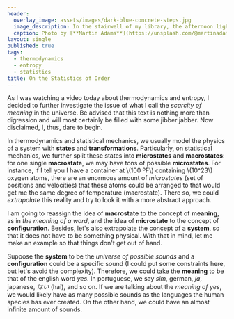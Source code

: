 ```yaml
---
header:
  overlay_image: assets/images/dark-blue-concrete-steps.jpg
  image_description: In the stairwell of my library, the afternoon light fell through the metal railing thereby casting a unique shimmering light on the concrete steps.
  caption: Photo by [**Martin Adams**](https://unsplash.com/@martinadams)
layout: single
published: true
tags:
  - thermodynamics
  - entropy
  - statistics
title: On the Statistics of Order
---
```


<!-- use poker as an example - use poker images -->

As I was watching a video today about thermodynamics and entropy, I decided to further investigate the issue of what I call the _scarcity of meaning_ in the universe. Be advised that this text is nothing more than digression and will most certainly be filled with some jibber jabber. Now disclaimed, I, thus, dare to begin.

In thermodynamics and statistical mechanics, we usually model the physics of a system with **states** and **transformations**. Particularly, on statistical mechanics, we further split these states into **microstates** and **macrostates**: for one single **macrostate**, we may have tons of possible **microstates**. For instance, if I tell you I have a container at \\(100 ºF\\) containing \\(10^23\\) oxygen atoms, there are an enormous amount of _microstates_ (set of positions and velocities) that these atoms could be arranged to that would get me the same degree of temperature (macrostate). There so, we could _extrapolate_ this reality and try to look it with a more abstract approach.

I am going to reassign the idea of **macrostate** to the concept of **meaning**, as in _the meaning of a word_, and the idea of **microstate** to the concept of **configuration**. Besides, let's also extrapolate the concept of a **system**, so that it does not have to be something physical. With that in mind, let me make an example so that things don't get out of hand.

Suppose the **system** to be the _universe of possible sounds_ and a **configuration** could be a specific sound (I could put some constraints here, but let's avoid the complexity). Therefore, we could take the **meaning** to be that of the english word _yes_. In portuguese, we say _sim_, german, _ja_, japanese, _はい_ (hai), and so on. If we are talking about the _meaning of yes_, we would likely have as many possible sounds as the languages the human species has ever created. On the other hand, we could have an almost infinite amount of sounds.
